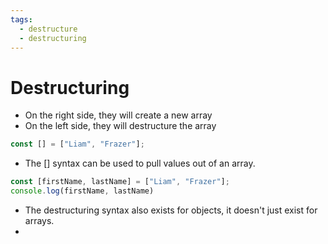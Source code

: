 ```yaml
---
tags:
  - destructure
  - destructuring
---
```

# Destructuring

* On the right side, they will create a new array
* On the left side, they will destructure the array
```js
const [] = ["Liam", "Frazer"];
```

* The [] syntax can be used to pull values out of an array.

```js
const [firstName, lastName] = ["Liam", "Frazer"];
console.log(firstName, lastName)
```

* The destructuring syntax also exists for objects, it doesn't just exist for arrays.
* 